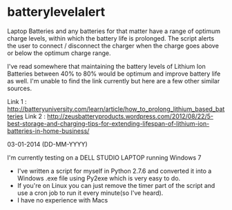batterylevelalert
=================

Laptop Batteries and any batteries for that matter have a range of optimum charge levels, within which the battery life is prolonged. The script alerts the user to connect / disconnect the charger when the charge goes above or below the optimum charge range.

I've read somewhere that maintaining the battery levels of Lithium Ion Batteries between 40% to 80% would be optimum and improve battery life as well. I'm unable to find the link currently but here are a few other similar sources.

Link 1 : http://batteryuniversity.com/learn/article/how_to_prolong_lithium_based_batteries
Link 2 : http://zeusbatteryproducts.wordpress.com/2012/08/22/5-best-storage-and-charging-tips-for-extending-lifespan-of-lithium-ion-batteries-in-home-business/

03-01-2014 (DD-MM-YYYY)

I'm currently testing on a DELL STUDIO LAPTOP running Windows 7
- I've written a script for myself in Python 2.7.6 and converted it into a Windows .exe file using Py2exe which is very easy to do. 
- If you're on Linux you can just remove the timer part of the script and use a cron job to run it every minute(so I've heard).
- I have no experience with Macs
